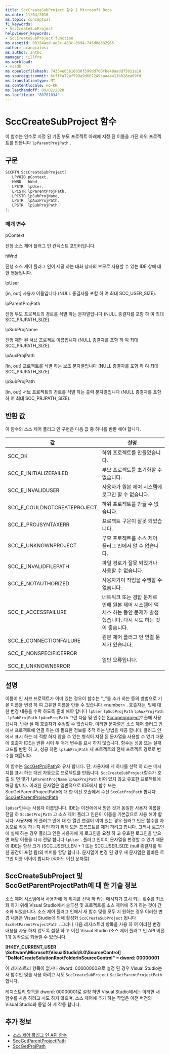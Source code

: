 ```yaml
---
title: SccCreateSubProject 함수 | Microsoft Docs
ms.date: 11/04/2016
ms.topic: conceptual
f1_keywords:
- SccCreateSubProject
helpviewer_keywords:
- SccCreateSubProject function
ms.assetid: 08154aed-ae5c-463c-8694-745d0e332965
author: acangialosi
ms.author: anthc
manager: jillfra
ms.workload:
- vssdk
ms.openlocfilehash: 74354e05b16830f599dd706fbe48aadd75b11a18
ms.sourcegitcommit: 6cfffa72af599a9d667249caaaa411bb28ea69fd
ms.translationtype: MT
ms.contentlocale: ko-KR
ms.lasthandoff: 09/02/2020
ms.locfileid: "80701034"
---
```

# <a name="scccreatesubproject-function"></a>SccCreateSubProject 함수
이 함수는 인수로 지정 된 기존 부모 프로젝트 아래에 지정 된 이름을 가진 하위 프로젝트를 만듭니다 `lpParentProjPath` .

## <a name="syntax"></a>구문

```cpp
SCCRTN SccCreateSubProject(
   LPVOID pContext,
   HWND   hWnd,
   LPSTR  lpUser,
   LPCSTR lpParentProjPath,
   LPCSTR lpSubProjName,
   LPSTR  lpAuxProjPath,
   LPSTR  lpSubProjPath
);
```

### <a name="parameters"></a>매개 변수
 pContext

진행 소스 제어 플러그 인 컨텍스트 포인터입니다.

 hWnd

진행 소스 제어 플러그 인이 제공 하는 대화 상자의 부모로 사용할 수 있는 IDE 창에 대 한 핸들입니다.

 lpUser

[in, out] 사용자 이름입니다 (NULL 종결자를 포함 하 여 최대 SCC_USER_SIZE).

 lpParentProjPath

진행 부모 프로젝트의 경로를 식별 하는 문자열입니다 (NULL 종결자를 포함 하 여 최대 SCC_PRJPATH_SIZE).

 lpSubProjName

진행 제안 된 서브 프로젝트 이름입니다 (NULL 종결자를 포함 하 여 최대 SCC_PRJPATH_SIZE).

 lpAuxProjPath

[in, out] 프로젝트를 식별 하는 보조 문자열입니다 (NULL 종결자를 포함 하 여 최대 SCC_PRJPATH_SIZE).

 lpSubProjPath

[in, out] 서브 프로젝트의 경로를 식별 하는 출력 문자열입니다 (NULL 종결자를 포함 하 여 최대 SCC_PRJPATH_SIZE).

## <a name="return-value"></a>반환 값
 이 함수의 소스 제어 플러그 인 구현은 다음 값 중 하나를 반환 해야 합니다.

|값|설명|
|-----------|-----------------|
|SCC_OK|하위 프로젝트를 만들었습니다.|
|SCC_E_INITIALIZEFAILED|부모 프로젝트를 초기화할 수 없습니다.|
|SCC_E_INVALIDUSER|사용자가 원본 제어 시스템에 로그인 할 수 없습니다.|
|SCC_E_COULDNOTCREATEPROJECT|하위 프로젝트를 만들 수 없습니다.|
|SCC_E_PROJSYNTAXERR|프로젝트 구문이 잘못 되었습니다.|
|SCC_E_UNKNOWNPROJECT|부모 프로젝트를 소스 제어 플러그 인에서 알 수 없습니다.|
|SCC_E_INVALIDFILEPATH|파일 경로가 잘못 되었거나 사용할 수 없습니다.|
|SCC_E_NOTAUTHORIZED|사용자가이 작업을 수행할 수 없습니다.|
|SCC_E_ACCESSFAILURE|네트워크 또는 경합 문제로 인해 원본 제어 시스템에 액세스 하는 동안 문제가 발생 했습니다. 다시 시도 하는 것이 좋습니다.|
|SCC_E_CONNECTIONFAILURE|원본 제어 플러그 인 연결 문제가 있습니다.|
|SCC_E_NONSPECIFICERROR<br /><br /> SCC_E_UNKNOWNERROR|일반 오류입니다.|

## <a name="remarks"></a>설명
 이름이 인 서브 프로젝트가 이미 있는 경우이 함수는 "_"를 추가 하는 등의 방법으로 기본 이름을 변경 하 여 고유한 이름을 만들 수 있습니다 \<number> . 호출자는, 및에 대 한 변경 내용을 수락 하도록 준비 해야 합니다 `lpUser` `lpSubProjPath` `lpAuxProjPath` . `lpSubProjPath` `lpAuxProjPath` 그런 다음 및 인수는 [Sccopenproject](../extensibility/sccopenproject-function.md)호출에 사용 됩니다. 반환 될 때 호출자가 수정할 수 없습니다. 이러한 문자열은 소스 제어 플러그 인에서 프로젝트에 연결 하는 데 필요한 정보를 추적 하는 방법을 제공 합니다. 플러그 인에서 표시 하는 데 적합 하지 않을 수 있는 형식이 지정 된 문자열을 사용할 수 있기 때문에 호출자 IDE는 반환 시이 두 매개 변수를 표시 하지 않습니다. 함수는 성공 또는 실패 코드를 반환 하 고, 성공 하면 `lpSubProjPath` 새 프로젝트의 전체 프로젝트 경로로 변수를 채웁니다.

 이 함수는 [SccGetProjPath](../extensibility/sccgetprojpath-function.md)와 유사 합니다. 단, 사용자에 게 하나를 선택 하 라는 메시지를 표시 하는 대신 자동으로 프로젝트를 만듭니다. `SccCreateSubProject`함수가 호출 되 면 및가 `lpParentProjName` `lpAuxProjPath` 비어 있지 않고 유효한 프로젝트에 해당 합니다. 이러한 문자열은 일반적으로 IDE에서 함수 또는 SccGetParentProjectPath에 대 한 이전 호출에서 수신 `SccGetProjPath` 합니다. [SccGetParentProjectPath](../extensibility/sccgetparentprojectpath-function.md)

 `lpUser`인수는 사용자 이름입니다. IDE는 이전에에서 받은 것과 동일한 사용자 이름을 전달 하 `SccGetProjPath` 고 소스 제어 플러그 인은이 이름을 기본값으로 사용 해야 합니다. 사용자에 게 플러그 인에 대 한 열린 연결이 이미 있는 경우 플러그 인은 함수를 자동으로 작동 하는지 확인 하기 위해 모든 프롬프트를 제거 하려고 합니다. 그러나 로그인에 실패 하는 경우 플러그 인은 사용자에 게 로그인을 요청 하 고 유효한 로그인을 받으면 해당 이름을 다시 전달 합니다 `lpUser` . 플러그 인이이 문자열을 변경할 수 있기 때문에 IDE는 항상 크기 (SCC_USER_LEN + 1 또는 SCC_USER_SIZE (null 종결자를 위한 공간이 포함 됨)의 버퍼를 할당 합니다. 문자열이 변경 된 경우 새 문자열은 올바른 로그인 이름 이어야 합니다 (적어도 이전 문자열).

## <a name="technical-notes-for-scccreatesubproject-and-sccgetparentprojectpath"></a>SccCreateSubProject 및 SccGetParentProjectPath에 대 한 기술 정보
 소스 제어 시스템에서 사용자에 게 위치를 선택 하 라는 메시지가 표시 되는 횟수를 최소화 하기 위해 Visual Studio에서 솔루션 및 프로젝트를 소스 제어에 추가 하는 것이 간소화 되었습니다. 소스 제어 플러그 인에서 새 함수 및를 모두 지 원하는 경우 이러한 변경 내용은 Visual Studio에 의해 활성화 `SccCreateSubProject` 됩니다 `SccGetParentProjectPath` . 그러나 다음 레지스트리 항목을 사용 하 여 이러한 변경 내용을 사용 하지 않도록 설정 하 고 이전 Visual Studio (소스 제어 플러그 인 API 버전 1.1) 동작으로 되돌릴 수 있습니다.

 **[HKEY_CURRENT_USER \Software\Microsoft\VisualStudio\8.0\SourceControl] "DoNotCreateSolutionRootFolderInSourceControl" = dword: 00000001**

 이 레지스트리 항목이 없거나 dword: 00000000으로 설정 된 경우 Visual Studio는 새 함수인 및를 사용 하려고 시도 `SccCreateSubProject` `SccGetParentProjectPath` 합니다.

 레지스트리 항목을 dword: 00000001로 설정 하면 Visual Studio에서는 이러한 새 함수를 사용 하려고 시도 하지 않으며, 소스 제어에 추가 하는 작업은 이전 버전의 Visual Studio와 동일 하 게 작동 합니다.

## <a name="see-also"></a>추가 정보
- [소스 제어 플러그 인 API 함수](../extensibility/source-control-plug-in-api-functions.md)
- [SccGetParentProjectPath](../extensibility/sccgetparentprojectpath-function.md)
- [SccGetProjPath](../extensibility/sccgetprojpath-function.md)

